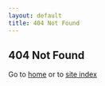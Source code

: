 ```yaml
---
layout: default
title: 404 Not Found
---
```


## 404 Not Found

Go to [home](/) or to [site index](/site-index.html)

<div style="height:50px;"></div>
